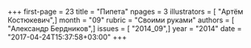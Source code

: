 +++
first-page = 23
title = "Пипета"
npages = 3
illustrators = [ "Артём Костюкевич",]
month = "09"
rubric = "Своими руками"
authors = [ "Александр Бердников",]
issues = [ "2014_09",]
year = "2014"
date = "2017-04-24T15:37:58+03:00"
+++
